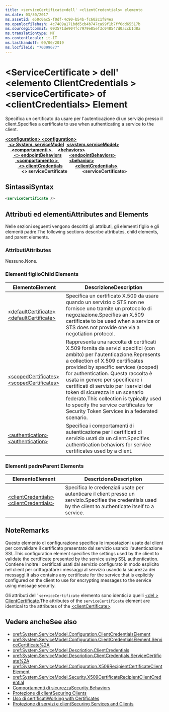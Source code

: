 ```yaml
---
title: <serviceCertificate>dell' <clientCredentials> elemento
ms.date: 03/30/2017
ms.assetid: e50c0ac5-f0df-4c90-b54b-fc602c1f84ea
ms.openlocfilehash: 4c7489a171bdd5cb4b747ca99f1b7ff6dd65517b
ms.sourcegitcommit: 093571de904fc7979e85ef3c048547d0accb1d8a
ms.translationtype: MT
ms.contentlocale: it-IT
ms.lasthandoff: 09/06/2019
ms.locfileid: "70399677"
---
```

# <a name="servicecertificate-of-clientcredentials-element"></a><span data-ttu-id="9090f-102">\<ServiceCertificate > dell' \<elemento ClientCredentials ></span><span class="sxs-lookup"><span data-stu-id="9090f-102">\<serviceCertificate> of \<clientCredentials> Element</span></span>
<span data-ttu-id="9090f-103">Specifica un certificato da usare per l'autenticazione di un servizio presso il client.</span><span class="sxs-lookup"><span data-stu-id="9090f-103">Specifies a certificate to use when authenticating a service to the client.</span></span>  
  
<span data-ttu-id="9090f-104">[ **\<configuration>** ](../configuration-element.md)</span><span class="sxs-lookup"><span data-stu-id="9090f-104">[**\<configuration>**](../configuration-element.md)</span></span>\
<span data-ttu-id="9090f-105">&nbsp;&nbsp;[ **\<> System. serviceModel**](system-servicemodel.md)</span><span class="sxs-lookup"><span data-stu-id="9090f-105">&nbsp;&nbsp;[**\<system.serviceModel>**](system-servicemodel.md)</span></span>\
<span data-ttu-id="9090f-106">&nbsp;&nbsp;&nbsp;&nbsp;[ **\<comportamenti >** ](behaviors.md)</span><span class="sxs-lookup"><span data-stu-id="9090f-106">&nbsp;&nbsp;&nbsp;&nbsp;[**\<behaviors>**](behaviors.md)</span></span>\
<span data-ttu-id="9090f-107">&nbsp;&nbsp;&nbsp;&nbsp;&nbsp;&nbsp;[ **\<> endpointBehaviors**](endpointbehaviors.md)</span><span class="sxs-lookup"><span data-stu-id="9090f-107">&nbsp;&nbsp;&nbsp;&nbsp;&nbsp;&nbsp;[**\<endpointBehaviors>**](endpointbehaviors.md)</span></span>\
<span data-ttu-id="9090f-108">&nbsp;&nbsp;&nbsp;&nbsp;&nbsp;&nbsp;&nbsp;&nbsp;[ **\<comportamento >** ](behavior-of-endpointbehaviors.md)</span><span class="sxs-lookup"><span data-stu-id="9090f-108">&nbsp;&nbsp;&nbsp;&nbsp;&nbsp;&nbsp;&nbsp;&nbsp;[**\<behavior>**](behavior-of-endpointbehaviors.md)</span></span>\
<span data-ttu-id="9090f-109">&nbsp;&nbsp;&nbsp;&nbsp;&nbsp;&nbsp;&nbsp;&nbsp;&nbsp;&nbsp;[ **\<> clientCredentials**](clientcredentials.md)</span><span class="sxs-lookup"><span data-stu-id="9090f-109">&nbsp;&nbsp;&nbsp;&nbsp;&nbsp;&nbsp;&nbsp;&nbsp;&nbsp;&nbsp;[**\<clientCredentials>**](clientcredentials.md)</span></span>\
<span data-ttu-id="9090f-110">&nbsp;&nbsp;&nbsp;&nbsp;&nbsp;&nbsp;&nbsp;&nbsp;&nbsp;&nbsp;&nbsp;&nbsp; **\<> serviceCertificate**</span><span class="sxs-lookup"><span data-stu-id="9090f-110">&nbsp;&nbsp;&nbsp;&nbsp;&nbsp;&nbsp;&nbsp;&nbsp;&nbsp;&nbsp;&nbsp;&nbsp;**\<serviceCertificate>**</span></span>  
  
## <a name="syntax"></a><span data-ttu-id="9090f-111">Sintassi</span><span class="sxs-lookup"><span data-stu-id="9090f-111">Syntax</span></span>  
  
```xml  
<serviceCertificate />
```  
  
## <a name="attributes-and-elements"></a><span data-ttu-id="9090f-112">Attributi ed elementi</span><span class="sxs-lookup"><span data-stu-id="9090f-112">Attributes and Elements</span></span>  
 <span data-ttu-id="9090f-113">Nelle sezioni seguenti vengono descritti gli attributi, gli elementi figlio e gli elementi padre.</span><span class="sxs-lookup"><span data-stu-id="9090f-113">The following sections describe attributes, child elements, and parent elements.</span></span>  
  
### <a name="attributes"></a><span data-ttu-id="9090f-114">Attributi</span><span class="sxs-lookup"><span data-stu-id="9090f-114">Attributes</span></span>  
 <span data-ttu-id="9090f-115">Nessuno.</span><span class="sxs-lookup"><span data-stu-id="9090f-115">None.</span></span>  
  
### <a name="child-elements"></a><span data-ttu-id="9090f-116">Elementi figlio</span><span class="sxs-lookup"><span data-stu-id="9090f-116">Child Elements</span></span>  
  
|<span data-ttu-id="9090f-117">Elemento</span><span class="sxs-lookup"><span data-stu-id="9090f-117">Element</span></span>|<span data-ttu-id="9090f-118">Descrizione</span><span class="sxs-lookup"><span data-stu-id="9090f-118">Description</span></span>|  
|-------------|-----------------|  
|[<span data-ttu-id="9090f-119">\<defaultCertificate></span><span class="sxs-lookup"><span data-stu-id="9090f-119">\<defaultCertificate></span></span>](defaultcertificate-element.md)|<span data-ttu-id="9090f-120">Specifica un certificato X.509 da usare quando un servizio o STS non ne fornisce uno tramite un protocollo di negoziazione.</span><span class="sxs-lookup"><span data-stu-id="9090f-120">Specifies an X.509 certificate to be used when a service or STS does not provide one via a negotiation protocol.</span></span>|  
|[<span data-ttu-id="9090f-121">\<scopedCertificates></span><span class="sxs-lookup"><span data-stu-id="9090f-121">\<scopedCertificates></span></span>](scopedcertificates-element.md)|<span data-ttu-id="9090f-122">Rappresenta una raccolta di certificati X.509 fornita da servizi specifici (con ambito) per l'autenticazione.</span><span class="sxs-lookup"><span data-stu-id="9090f-122">Represents a collection of X.509 certificates provided by specific services (scoped) for authentication.</span></span> <span data-ttu-id="9090f-123">Questa raccolta è usata in genere per specificare i certificati di servizio per i servizi dei token di sicurezza in un scenario federato.</span><span class="sxs-lookup"><span data-stu-id="9090f-123">This collection is typically used to specify the service certificates for Security Token Services in a federated scenario.</span></span>|  
|[<span data-ttu-id="9090f-124">\<authentication></span><span class="sxs-lookup"><span data-stu-id="9090f-124">\<authentication></span></span>](authentication-of-servicecertificate-element.md)|<span data-ttu-id="9090f-125">Specifica i comportamenti di autenticazione per i certificati di servizio usati da un client.</span><span class="sxs-lookup"><span data-stu-id="9090f-125">Specifies authentication behaviors for service certificates used by a client.</span></span>|  
  
### <a name="parent-elements"></a><span data-ttu-id="9090f-126">Elementi padre</span><span class="sxs-lookup"><span data-stu-id="9090f-126">Parent Elements</span></span>  
  
|<span data-ttu-id="9090f-127">Elemento</span><span class="sxs-lookup"><span data-stu-id="9090f-127">Element</span></span>|<span data-ttu-id="9090f-128">Descrizione</span><span class="sxs-lookup"><span data-stu-id="9090f-128">Description</span></span>|  
|-------------|-----------------|  
|[<span data-ttu-id="9090f-129">\<clientCredentials></span><span class="sxs-lookup"><span data-stu-id="9090f-129">\<clientCredentials></span></span>](clientcredentials.md)|<span data-ttu-id="9090f-130">Specifica le credenziali usate per autenticare il client presso un servizio.</span><span class="sxs-lookup"><span data-stu-id="9090f-130">Specifies the credentials used by the client to authenticate itself to a service.</span></span>|  
  
## <a name="remarks"></a><span data-ttu-id="9090f-131">Note</span><span class="sxs-lookup"><span data-stu-id="9090f-131">Remarks</span></span>  
 <span data-ttu-id="9090f-132">Questo elemento di configurazione specifica le impostazioni usate dal client per convalidare il certificato presentato dal servizio usando l'autenticazione SSL.</span><span class="sxs-lookup"><span data-stu-id="9090f-132">This configuration element specifies the settings used by the client to validate the certificate presented by the service using SSL authentication.</span></span> <span data-ttu-id="9090f-133">Contiene inoltre i certificati usati dal servizio configurato in modo esplicito nel client per crittografare i messaggi al servizio usando la sicurezza dei messaggi.</span><span class="sxs-lookup"><span data-stu-id="9090f-133">It also contains any certificate for the service that is explicitly configured on the client to use for encrypting messages to the service using message security.</span></span>  
  
 <span data-ttu-id="9090f-134">Gli attributi dell' `serviceCertificate` elemento sono identici a quelli [ \<del > ClientCertificate](clientcertificate-of-clientcredentials-element.md).</span><span class="sxs-lookup"><span data-stu-id="9090f-134">The attributes of the `serviceCertificate` element are identical to the attributes of the [\<clientCertificate>](clientcertificate-of-clientcredentials-element.md).</span></span>  
  
## <a name="see-also"></a><span data-ttu-id="9090f-135">Vedere anche</span><span class="sxs-lookup"><span data-stu-id="9090f-135">See also</span></span>

- <xref:System.ServiceModel.Configuration.ClientCredentialsElement>
- <xref:System.ServiceModel.Configuration.ClientCredentialsElement.ServiceCertificate%2A>
- <xref:System.ServiceModel.Description.ClientCredentials>
- <xref:System.ServiceModel.Description.ClientCredentials.ServiceCertificate%2A>
- <xref:System.ServiceModel.Configuration.X509RecipientCertificateClientElement>
- <xref:System.ServiceModel.Security.X509CertificateRecipientClientCredential>
- [<span data-ttu-id="9090f-136">Comportamenti di sicurezza</span><span class="sxs-lookup"><span data-stu-id="9090f-136">Security Behaviors</span></span>](../../../wcf/feature-details/security-behaviors-in-wcf.md)
- [<span data-ttu-id="9090f-137">Protezione di client</span><span class="sxs-lookup"><span data-stu-id="9090f-137">Securing Clients</span></span>](../../../wcf/securing-clients.md)
- [<span data-ttu-id="9090f-138">Uso di certificati</span><span class="sxs-lookup"><span data-stu-id="9090f-138">Working with Certificates</span></span>](../../../wcf/feature-details/working-with-certificates.md)
- [<span data-ttu-id="9090f-139">Protezione di servizi e client</span><span class="sxs-lookup"><span data-stu-id="9090f-139">Securing Services and Clients</span></span>](../../../wcf/feature-details/securing-services-and-clients.md)
